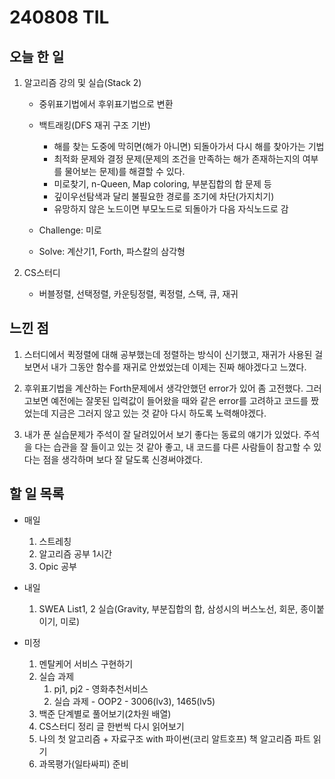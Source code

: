 # 240808 TIL

## 오늘 한 일
1. 알고리즘 강의 및 실습(Stack 2)
    - 중위표기법에서 후위표기법으로 변환
    - 백트래킹(DFS 재귀 구조 기반)
      - 해를 찾는 도중에 막히면(해가 아니면) 되돌아가서 다시 해를 찾아가는 기법
      - 최적화 문제와 결정 문제(문제의 조건을 만족하는 해가 존재하는지의 여부를 물어보는 문제)를 해결할 수 있다.
      - 미로찾기, n-Queen, Map coloring, 부분집합의 합 문제 등
      - 깊이우선탐색과 달리 불필요한 경로를 조기에 차단(가지치기)
      - 유망하지 않은 노드이면 부모노드로 되돌아가 다음 자식노드로 감

    - Challenge: 미로
    - Solve: 계산기1, Forth, 파스칼의 삼각형

2. CS스터디
    - 버블정렬, 선택정렬, 카운팅정렬, 퀵정렬, 스택, 큐, 재귀


## 느낀 점
1. 스터디에서 퀵정렬에 대해 공부했는데 정렬하는 방식이 신기했고, 재귀가 사용된 걸 보면서 내가 그동안 함수를 재귀로 안썼었는데 이제는 진짜 해야겠다고 느꼈다.

2. 후위표기법을 계산하는 Forth문제에서 생각안했던 error가 있어 좀 고전했다. 그러고보면 예전에는 잘못된 입력값이 들어왔을 때와 같은 error를 고려하고 코드를 짰었는데 지금은 그러지 않고 있는 것 같아 다시 하도록 노력해야겠다.

3. 내가 푼 실습문제가 주석이 잘 달려있어서 보기 좋다는 동료의 얘기가 있었다. 주석을 다는 습관을 잘 들이고 있는 것 같아 좋고, 내 코드를 다른 사람들이 참고할 수 있다는 점을 생각하며 보다 잘 달도록 신경써야겠다.
   
## 할 일 목록
 - 매일
    1. 스트레칭
    2. 알고리즘 공부 1시간
    3. Opic 공부

 - 내일
    1. SWEA List1, 2 실습(Gravity, 부분집합의 합, 삼성시의 버스노선, 회문,  종이붙이기, 미로)

 - 미정
    1. 멘탈케어 서비스 구현하기
    2. 실습 과제
        1. pj1, pj2 - 영화추천서비스
        2. 실습 과제 - OOP2 - 3006(lv3), 1465(lv5)
    3. 백준 단계별로 풀어보기(2차원 배열)
    4. CS스터디 정리 글 한번씩 다시 읽어보기
    5. 나의 첫 알고리즘 + 자료구조 with 파이썬(코리 알트호프) 책 알고리즘 파트 읽기
    6. 과목평가(일타싸피) 준비